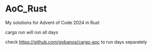 # AoC_Rust
My solutions for Advent of Code 2024 in Rust

cargo run will run all days

check https://github.com/gobanos/cargo-aoc to run days separately
